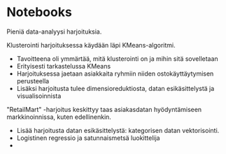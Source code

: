 # Notebooks

Pieniä data-analyysi harjoituksia.

Klusterointi harjoituksessa käydään läpi KMeans-algoritmi.
  * Tavoitteena oli ymmärtää, mitä klusterointi on ja mihin sitä sovelletaan
  * Erityisesti tarkastelussa KMeans
  * Harjoituksessa jaetaan asiakkaita ryhmiin niiden ostokäyttäytymisen perusteella
  * Lisäksi harjoitusta tulee dimensioreduktiosta, datan esikäsittelystä ja visualisoinnista
  
  
"RetailMart" -harjoitus keskittyy taas asiakasdatan hyödyntämiseen markkinoinnissa, kuten edellinenkin.
  * Lisää harjoitusta datan esikäsittelystä: kategorisen datan vektorisointi.
  * Logistinen regressio ja satunnaismetsä luokittelija
  *

  
